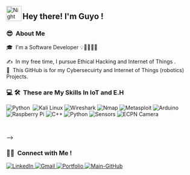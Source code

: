 <img alt="Night Coding" src="./assets/Hand%20Wave.gif" width='40' align="left"/><h2>Hey there!  I'm Guyo ! </h2>

### 😎 &nbsp;About Me

🎓 &nbsp;I'm a Software Developer 💡👨‍💻👨‍💻
<!--🎓 &nbsp;I'm currently studying: Information Technology (software engineer)  at Zetech University, Kenya .\-->
✍️ &nbsp;In my free time, I pursue Ethical Hacking and Internet of Things .\
💬 &nbsp;This GitHub is for my Cybersecuirty and Internet of Things (robotics) Projects.


<!--END_SECTION:waka-->

### 💻 🛠 &nbsp;These are My Skills In IoT and E.H

![Python](https://img.shields.io/badge/-Python-05122A?style=flat&logo=python)&nbsp;
![Kali Linux](https://img.shields.io/badge/Kali%20Linux-%233D3D3D.svg?style=for-the-badge&logo=kali&logoColor=white)
![Wireshark](https://img.shields.io/badge/Wireshark-%233D3D3D.svg?style=for-the-badge&logo=wireshark&logoColor=white)
![Nmap](https://img.shields.io/badge/Nmap-%234B0082.svg?style=for-the-badge&logo=nmap&logoColor=white)
![Metasploit](https://img.shields.io/badge/Metasploit-%233D3D3D.svg?style=for-the-badge&logo=metasploit&logoColor=white)
![Arduino](https://img.shields.io/badge/Arduino-%23007A5A.svg?style=for-the-badge&logo=arduino&logoColor=white)
![Raspberry Pi](https://img.shields.io/badge/Raspberry%20Pi-%233D3D3D.svg?style=for-the-badge&logo=raspberry-pi&logoColor=white)
![C++](https://img.shields.io/badge/C%2B%2B-%2300599C.svg?style=for-the-badge&logo=c%2B%2B&logoColor=white)
![Python](https://img.shields.io/badge/-Python-05122A?style=for-the-badge&logo=python)
![Sensors](https://img.shields.io/badge/Sensors-%231E1E1E.svg?style=for-the-badge&logo=sensor&logoColor=white)
![ECPN Camera](https://img.shields.io/badge/ECPN%20Camera-%234B0082.svg?style=for-the-badge&logo=webcam&logoColor=white)


<br>




-->



### 🤝🏻 &nbsp;Connect with Me !

<p align="justify">
<a href="https://ke.linkedin.com/in/guyo-halake/">
  <img src="https://img.shields.io/badge/-LinkedIn-blue?style=flat&logo=linkedin&logoColor=white" alt="LinkedIn"/>
</a>
<a href="mailto:guyohalake608@gmail.com">
  <img src="https://img.shields.io/badge/-guyohalake608@gmail.com-D14836?style=flat&logo=Gmail&logoColor=white" alt="Gmail"/>
</a>
<a href="https://guyohalake.github.io/GuyoHalake-Blog">
  <img src="https://img.shields.io/badge/Portfolio-333333?style=flat&logo=github&logoColor=white" alt="Portfolio"/>
</a>
<a href="https://github.com/guyohalake">
  <img src="https://img.shields.io/badge/Main-GitHub-333333?style=flat&logo=github&logoColor=white" alt="Main-GitHub"/>
</a>




